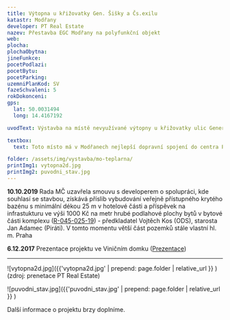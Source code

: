 ```yaml
---
title: Výtopna u křižovatky Gen. Šišky a Čs.exilu
katastr: Modřany
developer: PT Real Estate
nazev: Přestavba EGC Modřany na polyfunkční objekt
web:
plocha:
plochaObytna:
jineFunkce:
pocetPodlazi:
pocetBytu:
pocetParking:
uzemniPlanKod: SV
fazeSchvaleni: 5
rokDokonceni:
gps:
  lat: 50.0031494
  long: 14.4167192

uvodText: Výstavba na místě nevyužívané výtopny u křižovatky ulic Generála Šišky a Československého exilu zahrnující vedle bytových domů i hotel s veřejně přístupným krytým bazénem

textbox:
  text: Toto místo má v Modřanech nejlepší dopravní spojení do centra Prahy. Jsou tu tramvaje i autobusy jezdící v krátkých intervalech. Na protější straně ulice vyrostl velký bytový komplex, proto bychom zde uvítali prostory pro práci, aby se naše městská část stále více neměnila v noclehárnu.

folder: /assets/img/vystavba/mo-teplarna/
printImg1: vytopna2d.jpg
printImg2: puvodni_stav.jpg
---
```


**10.10.2019** Rada MČ uzavřela smouvu s developerem o spolupráci, kde souhlasí se stavbou, získává příslib vybudování veřejně přístupného krytého bazénu s minimální dékou 25 m v hotelové části a příspěvek na infrastukturu ve výši 1000 Kč na metr hrubé podlahové plochy bytů v bytové části komplexu  ([R-045-025-19](https://www.praha12.cz/assets/File.ashx?id_org=80112&id_dokumenty=72593)) - předkladatel Vojtěch Kos (ODS), starosta Jan Adamec (Piráti). V tomto momentu větší část pozemků stále vlastní hl. m. Praha

**6.12.2017** Prezentace projektu ve Viničním domku ([Prezentace](http://www.individualniplanovani.cz/wp-content/uploads/2017/09/prezentace-pt-real-estate-papirnikova-pavlikova.pdf))

- - -

![vytopna2d.jpg]({{'vytopna2d.jpg' | prepend: page.folder | relative_url }} )
(zdroj: prenetace PT Real Estate)

![puvodni_stav.jpg]({{'puvodni_stav.jpg' | prepend: page.folder | relative_url }} )

Další informace o projektu brzy doplníme.
